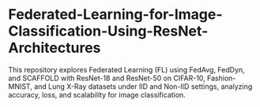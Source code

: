 # Federated-Learning-for-Image-Classification-Using-ResNet-Architectures
This repository explores Federated Learning (FL) using FedAvg, FedDyn, and SCAFFOLD with ResNet-18 and ResNet-50 on CIFAR-10, Fashion-MNIST, and Lung X-Ray datasets under IID and Non-IID settings, analyzing accuracy, loss, and scalability for image classification.
